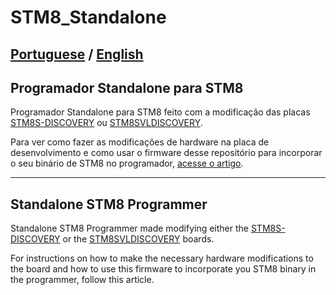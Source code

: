 # STM8_Standalone

## [Portuguese](/README.md#programador-standalone-para-stm8) / [English](README.md#standalone-stm8-programmer)

## Programador Standalone para STM8
Programador Standalone para STM8 feito com a modificação das placas [STM8S-DISCOVERY](https://www.st.com/en/evaluation-tools/stm8s-discovery.html) ou [STM8SVLDISCOVERY](https://www.st.com/en/evaluation-tools/stm8svldiscovery.html).

Para ver como fazer as modificações de hardware na placa de desenvolvimento e como usar o firmware desse repositório para incorporar o seu binário de STM8 no programador, [acesse o artigo](https://diegomendesmoreno.blogspot.com/2020/09/gravador-de-producao-standalone-para.html).

--------------
## Standalone STM8 Programmer
Standalone STM8 Programmer made modifying either the [STM8S-DISCOVERY](https://www.st.com/en/evaluation-tools/stm8s-discovery.html) or the [STM8SVLDISCOVERY](https://www.st.com/en/evaluation-tools/stm8svldiscovery.html) boards.

For instructions on how to make the necessary hardware modifications to the board and how to use this firmware to incorporate you STM8 binary in the programmer, follow this article.
